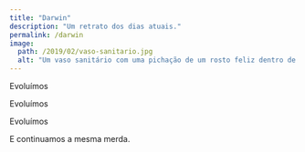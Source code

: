```yaml
---
title: "Darwin"
description: "Um retrato dos dias atuais."
permalink: /darwin
image:
  path: /2019/02/vaso-sanitario.jpg
  alt: "Um vaso sanitário com uma pichação de um rosto feliz dentro de um espaço todo depredado."
---
```


Evoluímos

Evoluímos

Evoluímos

E continuamos a mesma merda.

